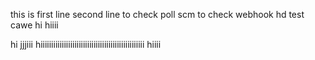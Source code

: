this is first line
second line to check poll scm
to check webhook
hd
test cawe
hi
hiiii

hi
jjjiii
hiiiiiiiiiiiiiiiiiiiiiiiiiiiiiiiiiiiiiiiiiiiiiiiii
hiiii
